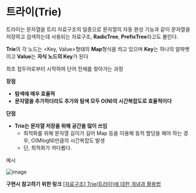 # 트라이(Trie)

트라이는 문자열을 트리 자료구조의 일종으로 문자열의 자동 완성 기능과 같이 문자열을 저장하고 검색하는데 사용되는 자료구조, **RadicTree**, **PrefixTree**라고도 불린다.

**Trie**의 각 노드는 <Key, Value>형태의 **Map**형식을 띄고 있으며 **Key**는 하나의 알파벳이고 **Value**는 **자식 노드의 Key**가 된다

최초 접두어로부터 시작하여 단어 전체를 찾아가는 과정

**장점**

- **탐색에 매우 효율적**
- **문자열을 추가하더라도 추가와 탐색 모두 O(N)의 시간복잡도로 효율적이다**

**단점**

- **Trie는 문자열 저장을 위해 공간을 많이 쓰임**
    - 최적화를 위해 문자열 길이가 길어 Map 등을 이용해 동적 할당을 해야 하는 경우, O(MlogN)만큼의 시간복잡도 발생
    - 단, 최적화가 까다롭다.

예시

![image](https://www.notion.so/image/https%3A%2F%2Fprod-files-secure.s3.us-west-2.amazonaws.com%2F552fe0dc-fdb3-4c62-979e-df2a2e235613%2Fbcc67932-5bb1-48ce-bee3-c824e3782e45%2FUntitled.png?table=block&id=6f29a349-d894-46a0-a329-fafa0d794b54&spaceId=552fe0dc-fdb3-4c62-979e-df2a2e235613&width=1700&userId=a09a1ca3-4214-4905-a7a2-172e60f8cd39&cache=v2)

**구현시 참고하기 위한 링크**
[[자료구조] Trie(트라이)에 대한 개념과 활용법](https://frtt0608.tistory.com/115)